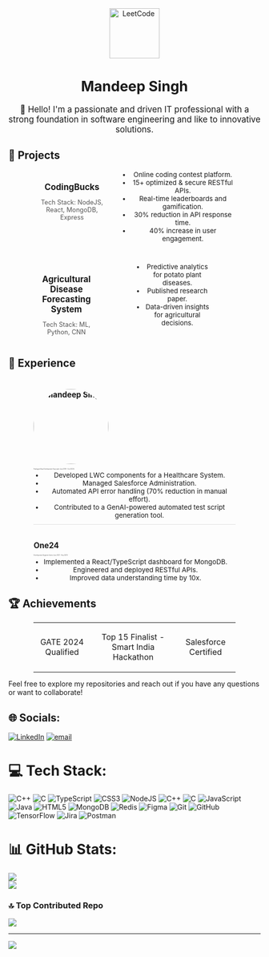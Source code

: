 <div align="center">
<!--     <img src="https://img.freepik.com/free-vector/web-development-concept-with-programmer-ar_107791-17049.jpg?t=st=1746341628~exp=1746345228~hmac=326dca67229987ad1a60aaacab154c6c9ef70cd6b43189554ed42afb63d840ac&w=1480" alt="Mandeep Singh" width="150" style="border-radius: 50%;"/> -->
  <a href="https://leetcode.com/hapysingh" target="_blank">
        <img src="https://cdn.sanity.io/images/oaglaatp/production/fe299a608603b8364a6ed4e20916cd6da1c9ec74-5001x3334.jpg?w=5001&h=3334&auto=format" alt="LeetCode" width="100">
    </a>
  <h1 style="font-size: 2em;">Mandeep Singh</h1>
    <p style="font-size: 1.2em;">👋 Hello! I'm a passionate and driven IT professional with a strong foundation in software engineering and like to innovative solutions.</p>
    
</div>


## 🚀 Projects

<div align="center">
    <div style="display: flex;  width: 80%; margin: auto;  padding-bottom: 20px; ">
        <div style="width: 40%; padding-right: 20px;">
            <h4 style="font-size: 1.2em;  margin-bottom: 10px;">
                <a href="https://deluxe-cocada-3bd60d.netlify.app/" style="color: inherit; text-decoration: none;">CodingBucks</a>
            </h4>
            <p style="font-size: 0.9em; color: #555;">Tech Stack: NodeJS, React, MongoDB, Express</p>
<!--              <div align="center">
                 <img src="https://user-images.githubusercontent.com/61289382/118789731-a4778100-b8d4-11eb-8e5e-5b58149e2378.gif" alt="CodingBucks" width="400"/>
            </div> -->
        </div>
        <div style="width: 60%;">
            <ul style="padding-left: 20px; margin-top: 0; margin-bottom: 0; font-size: 0.95em;">
                <li>Online coding contest platform.</li>
                <li>15+ optimized & secure RESTful APIs.</li>
                <li>Real-time leaderboards and gamification.</li>
                <li>30% reduction in API response time.</li>
                <li>40% increase in user engagement.</li>
            </ul>
        </div>
    </div>
    <div style="display: flex;  width: 80%; margin: auto;  padding-top: 20px;">
        <div style="width: 40%; padding-right: 20px;">
             <h4 style="font-size: 1.2em;  margin-bottom: 10px;">
               <a href="https://www.advancedscientificjournal.com/single-issue.php?pid=178" style="color: inherit; text-decoration: none;">Agricultural Disease Forecasting System</h4>
            <p style="font-size: 0.9em; color: #555;">Tech Stack: ML, Python, CNN</p>
<!--              <div align="center">
                 <img src="https://user-images.githubusercontent.com/88782389/168779433-e5997b91-f155-441c-b7ef-477484345a98.png" alt="Agricultural Disease Forecasting System" width="400"/>
            </div> -->
        </div>
        <div style="width: 60%;">
            <ul style="padding-left: 20px; margin-top: 0; margin-bottom: 0; font-size: 0.95em;">
                <li>Predictive analytics for potato plant diseases.</li>
                <li>Published research paper.</li>
                <li>Data-driven insights for agricultural decisions.</li>
            </ul>
        </div>
    </div>
</div>

## 💼 Experience

<div align="center">
    <div style="display: flex; flex-direction: column; align-items: flex-start; width: 80%; margin: auto; padding-bottom: 10px; border-bottom: 1px solid #e0e0e0;">
        <h4 style="font-size: 1.1em; margin-bottom: 5px;">
        <img src="https://upload.wikimedia.org/wikipedia/commons/1/1c/Accenture_logo.svg" alt="Mandeep Singh" width="150" style="border-radius: 50%;"/></h4>
        <p style="font-size: 0.2em; color: #555;">Packaged App Development Associate (Jun 2019 - Oct 2023)</p>
        <ul style="padding-left: 20px; margin-top: 0; margin-bottom: 0; font-size: 0.95em;">
            <li>Developed LWC components for a Healthcare System.</li>
            <li>Managed Salesforce Administration.</li>
            <li>Automated API error handling (70% reduction in manual effort).</li>
            <li>Contributed to a GenAI-powered automated test script generation tool.</li>
        </ul>
    </div>
    <div style="display: flex; flex-direction: column; align-items: flex-start; width: 80%; margin: auto; padding-top: 10px;">
        <h4 style="font-size: 1.1em; margin-bottom: 5px;">One24</h4>
        <p style="font-size: 0.2em; color: #555;">Development Engineer Intern (Jun 2021 - Sep 2021)</p>
        <ul style="padding-left: 20px; margin-top: 0; margin-bottom: 0; font-size: 0.95em;">
            <li>Implemented a React/TypeScript dashboard for MongoDB.</li>
            <li>Engineered and deployed RESTful APIs.</li>
            <li>Improved data understanding time by 10x.</li>
        </ul>
    </div>
</div>

## 🏆 Achievements

<div align="center">
    <table border=0 style="border: 0; width: 80%; margin: auto;">
        <tr>
            <td align="center">
<!--                 <img src="https://upload.wikimedia.org/wikipedia/en/thumb/c/c4/Graduate_Aptitude_Test_in_Engineering_%28GATE%29_logo.svg/1200px-Graduate_Aptitude_Test_in_Engineering_%28GATE%29_logo.svg/1200px-Graduate_Aptitude_Test_in_Engineering_%28GATE%29_logo.svg.png" alt="GATE" width="100"> -->
                <p>GATE 2024 Qualified</p>
            </td>
            <td align="center">
<!--                 <img src="https://sih.gov.in/img/sih-logo.png" alt="SIH" width="100"> -->
                <p>Top 15 Finalist - Smart India Hackathon</p>
            </td>
            <td align="center">
<!--                 <img src="https://img.shields.io/badge/Salesforce-007169?style=for-the-badge&logo=salesforce&logoColor=white" alt="Salesforce" width="100"> -->
                <p>Salesforce Certified</p>
            </td>
        </tr>
    </table>
</div>

Feel free to explore my repositories and reach out if you have any questions or want to collaborate!


## 🌐 Socials:
[![LinkedIn](https://img.shields.io/badge/LinkedIn-%230077B5.svg?logo=linkedin&logoColor=white)](https://linkedin.com/in/mandeep-singh786) [![email](https://img.shields.io/badge/Email-D14836?logo=gmail&logoColor=white)](mailto:mandeep.singh112358@gmail.com) 

# 💻 Tech Stack:
![C++](https://img.shields.io/badge/c++-%2300599C.svg?style=plastic&logo=c%2B%2B&logoColor=white) ![C](https://img.shields.io/badge/c-%2300599C.svg?style=plastic&logo=c&logoColor=white) ![TypeScript](https://img.shields.io/badge/typescript-%23007ACC.svg?style=plastic&logo=typescript&logoColor=white) ![CSS3](https://img.shields.io/badge/css3-%231572B6.svg?style=plastic&logo=css3&logoColor=white) ![NodeJS](https://img.shields.io/badge/node.js-6DA55F?style=plastic&logo=node.js&logoColor=white) ![C++](https://img.shields.io/badge/c++-%2300599C.svg?style=plastic&logo=c%2B%2B&logoColor=white) ![C](https://img.shields.io/badge/c-%2300599C.svg?style=plastic&logo=c&logoColor=white) ![JavaScript](https://img.shields.io/badge/javascript-%23323330.svg?style=plastic&logo=javascript&logoColor=%23F7DF1E) ![Java](https://img.shields.io/badge/java-%23ED8B00.svg?style=plastic&logo=openjdk&logoColor=white) ![HTML5](https://img.shields.io/badge/html5-%23E34F26.svg?style=plastic&logo=html5&logoColor=white) ![MongoDB](https://img.shields.io/badge/MongoDB-%234ea94b.svg?style=plastic&logo=mongodb&logoColor=white) ![Redis](https://img.shields.io/badge/redis-%23DD0031.svg?style=plastic&logo=redis&logoColor=white) ![Figma](https://img.shields.io/badge/figma-%23F24E1E.svg?style=plastic&logo=figma&logoColor=white) ![Git](https://img.shields.io/badge/git-%23F05033.svg?style=plastic&logo=git&logoColor=white) ![GitHub](https://img.shields.io/badge/github-%23121011.svg?style=plastic&logo=github&logoColor=white) ![TensorFlow](https://img.shields.io/badge/TensorFlow-%23FF6F00.svg?style=plastic&logo=TensorFlow&logoColor=white) ![Jira](https://img.shields.io/badge/jira-%230A0FFF.svg?style=plastic&logo=jira&logoColor=white) ![Postman](https://img.shields.io/badge/Postman-FF6C37?style=plastic&logo=postman&logoColor=white)
# 📊 GitHub Stats:
![](https://nirzak-streak-stats.vercel.app/?user=mandepsingh&theme=transparent&hide_border=true)<br/>
![](https://github-readme-stats.vercel.app/api/top-langs/?username=mandepsingh&theme=transparent&hide_border=true&include_all_commits=false&count_private=false&layout=compact)

### 🔝 Top Contributed Repo
![](https://github-contributor-stats.vercel.app/api?username=mandepsingh&limit=5&theme=dark&combine_all_yearly_contributions=true)

---
[![](https://visitcount.itsvg.in/api?id=mandepsingh&icon=0&color=0)](https://visitcount.itsvg.in)

<!-- Proudly created with GPRM ( https://gprm.itsvg.in ) -->
